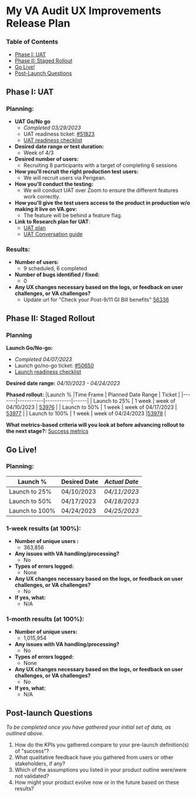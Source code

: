 # My VA Audit UX Improvements Release Plan

### Table of Contents
- [Phase I: UAT](#Phase-i-uat)
- [Phase II: Staged Rollout](#Phase-ii-staged-rollout)
- [Go Live!](#Go-Live)
- [Post-Launch Questions](#Post-launch-questions)

## Phase I: UAT

### Planning:
- **UAT Go/No go**
  - _Completed 03/29/2023_
  - UAT readiness ticket: [#51823](https://github.com/department-of-veterans-affairs/va.gov-team/issues/51823)
  - [UAT readiness checklist](https://github.com/department-of-veterans-affairs/va.gov-team/blob/master/products/identity-personalization/my-va/2022-audit/UAT/my-va-audit-improvements-UAT-checklist.md)
- **Desired date range or test duration:**
     - Week of 4/3
- **Desired number of users:** 
     - Recruiting 8 participants with a target of completing 6 sessions
- **How you'll recruit the right production test users:** 
     - We will recruit users via Perigean. 
- **How you'll conduct the testing:** 
     - We will conduct UAT over Zoom to ensure the different features work correctly. 
- **How you'll give the test users access to the product in production w/o making it live on VA.gov:** 
     - The feature will be behind a feature flag. 
- **Link to Research plan for UAT**: 
   - [UAT plan](https://github.com/department-of-veterans-affairs/va.gov-team/blob/master/products/identity-personalization/my-va/2022-audit/UAT/MyVA-audit-UAT-research-plan.md)
   - [UAT Conversation guide](https://github.com/department-of-veterans-affairs/va.gov-team/blob/master/products/identity-personalization/my-va/2022-audit/UAT/MyVA-audit-UAT-conversation-guide.md)

### Results:
- **Number of users:**
     - 9 scheduled, 6 completed 
- **Number of bugs identified / fixed:**
     - 0
- **Any UX changes necessary based on the logs, or feedback on user challenges, or VA challenges?** 
     - Update url for "Check your Post-9/11 GI Bill benefits" [56336](https://github.com/department-of-veterans-affairs/va.gov-team/issues/56336)

## Phase II: Staged Rollout

### Planning
**Launch Go/No-go:** 
- _Completed 04/07/2023_
- Launch go/no-go ticket: [#50650](https://github.com/department-of-veterans-affairs/va.gov-team/issues/50650)
- [Launch readiness checklist](https://github.com/department-of-veterans-affairs/va.gov-team/blob/master/products/identity-personalization/my-va/2022-audit/launch-materials/my-va-audit-improvements-launch-readiness-checklist.md)

**Desired date range:** _04/10/2023 - 04/24/2023_

**Phased rollout:** 
|Launch % |Time Frame | Planned Date Range | Ticket | 
|-------|-----------|-----------|------|
| Launch to 25% | 1 week | week of 04/10/2023 | [53976](https://github.com/department-of-veterans-affairs/va.gov-team/issues/53976) |
| Launch to 50% | 1 week | week of 04/17/2023 | [53977](https://github.com/department-of-veterans-affairs/va.gov-team/issues/53977) |
| Launch to 100% | 1 week | week of 04/24/2023 |[53978](https://github.com/department-of-veterans-affairs/va.gov-team/issues/53978) |


**What metrics-based criteria will you look at before advancing rollout to the next stage?:**
[Success metrics](https://github.com/department-of-veterans-affairs/va.gov-team/tree/master/products/identity-personalization/my-va/2022-audit#measuring-success)

## Go Live!

### Planning:
|Launch % |Desired Date | _Actual Date_ | 
|-------|-----------|-----------|
| Launch to 25% | 04/10/2023 | _04/11/2023_ |
| Launch to 50% | 04/17/2023 | _04/18/2023_|
| Launch to 100% | 04/24/2023 | _04/25/2023_ |

 
### 1-week results (at 100%):
- **Number of unique users :**
     - 363,856
- **Any issues with VA handling/processing?**
     - No
- **Types of errors logged:**
     - None
- **Any UX changes necessary based on the logs, or feedback on user challenges, or VA challenges?** 
     - No
- **If yes, what:** 
     - N/A

### 1-month results (at 100%):
- **Number of unique users:**
     - 1,015,954
- **Any issues with VA handling/processing?**
     - No
- **Types of errors logged:**
     - None
- **Any UX changes necessary based on the logs, or feedback on user challenges, or VA challenges?**
     - No
- **If yes, what:** 
     - N/A

## Post-launch Questions 

_To be completed once you have gathered your initial set of data, as outlined above._ 

1. How do the KPIs you gathered compare to your pre-launch definition(s) of "success"?
2. What qualitative feedback have you gathered from users or other stakeholders, if any?
3. Which of the assumptions you listed in your product outline were/were not validated? 
4. How might your product evolve now or in the future based on these results?

